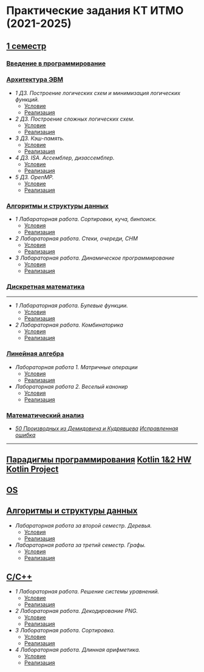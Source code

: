 # Практические задания КТ ИТМО (2021-2025)

## [1 семестр](https://github.com/Ultimatereo/ITMO-UNIVERSITY/tree/main/sem1)

### [Введение в программирование](https://github.com/Ultimatereo/ITMO-UNIVERSITY/tree/main/sem1/prog-intro)
### [Архитектура ЭВМ](https://github.com/Ultimatereo/ITMO-UNIVERSITY/tree/main/sem1/computer-architecture)

  * *1 ДЗ. Построение логических схем и минимизация логических функций.*
    * [Условие](https://github.com/Ultimatereo/ITMO-UNIVERSITY/tree/main/sem1/computer-architecture/HW1/КТ%20ЭВМ%202021.%20ДЗ%201.pdf)
    * [Реализация](https://github.com/Ultimatereo/ITMO-UNIVERSITY/tree/main/sem1/computer-architecture/HW1)
  * *2 ДЗ. Построение сложных логических схем.*
    * [Условие](https://github.com/Ultimatereo/ITMO-UNIVERSITY/tree/main/sem1/computer-architecture/HW2/КТ%202021.%20ДЗ%202.pdf)
    * [Реализация](https://github.com/Ultimatereo/ITMO-UNIVERSITY/tree/main/sem1/computer-architecture/HW2)
  * *3 ДЗ. Кэш-память.*
    * [Условие](https://github.com/Ultimatereo/ITMO-UNIVERSITY/tree/main/sem1/computer-architecture/HW3/КТ%202021.%20ДЗ%203.pdf)
    * [Реализация](https://github.com/Ultimatereo/ITMO-UNIVERSITY/tree/main/sem1/computer-architecture/HW3)
  * *4 ДЗ. ISA. Ассемблер, дизассемблер.*
    * [Условие](https://github.com/Ultimatereo/ITMO-UNIVERSITY/tree/main/sem1/computer-architecture/HW4/КТ%20ЭВМ%202021.%20ДЗ%204.pdf)
    * [Реализация](https://github.com/Ultimatereo/ITMO-UNIVERSITY/tree/main/sem1/computer-architecture/HW4)
  * *5 ДЗ. OpenMP.*
    * [Условие](https://github.com/Ultimatereo/ITMO-UNIVERSITY/tree/main/sem1/computer-architecture/HW5/КТ%20ЭВМ%202021.%20ДЗ%205.pdf)
    * [Реализация](https://github.com/Ultimatereo/ITMO-UNIVERSITY/tree/main/sem1/computer-architecture/HW5)

### [Алгоритмы и структуры данных](https://github.com/Ultimatereo/ITMO-UNIVERSITY/tree/main/sem1/algorithms)

  * *1 Лабараторная работа. Сортировки, куча, бинпоиск.*
      * [Условия](https://github.com/Ultimatereo/ITMO-UNIVERSITY/tree/main/sem1/algorithms/sem1/lab1/problem.pdf)
      * [Реализация](https://github.com/Ultimatereo/ITMO-UNIVERSITY/tree/main/sem1/algorithms/sem1/lab1)
  * *2 Лабараторная работа. Стеки, очереди, СНМ*
      * [Условия](https://github.com/Ultimatereo/ITMO-UNIVERSITY/tree/main/sem1/algorithms/sem1/lab2/problem.pdf)
      * [Реализация](https://github.com/Ultimatereo/ITMO-UNIVERSITY/tree/main/sem1/algorithms/sem1/lab2)  
  * *3 Лабараторная работа. Динамическое программирование*
      * [Условия](https://github.com/Ultimatereo/ITMO-UNIVERSITY/tree/main/sem1/lab3/problem.pdf)
      * [Реализация](https://github.com/Ultimatereo/ITMO-UNIVERSITY/tree/main/sem1/algorithms/lab3)       
### [Дискретная математика](https://github.com/Ultimatereo/ITMO-UNIVERSITY/tree/main/sem1/discrete-math)
----
  
  * *1 Лабараторная работа. Булевые функции.*
    * [Условия](https://github.com/Ultimatereo/ITMO-UNIVERSITY/blob/main/sem1/discrete-math/lab1/s1-01-lab-boolean.pdf)
    * [Реализация](https://github.com/Ultimatereo/ITMO-UNIVERSITY/tree/main/sem1/discrete-math/lab1)
  * *2 Лабараторная работа. Комбинаторика*
    * [Условия](https://github.com/Ultimatereo/ITMO-UNIVERSITY/blob/main/sem1/discrete-math/lab2/s1-02-lab-combinatorics.pdf)
    * [Реализация](https://github.com/Ultimatereo/ITMO-UNIVERSITY/tree/main/sem1/discrete-math/lab2)

### [Линейная алгебра](https://github.com/Ultimatereo/ITMO-UNIVERSITY/tree/main/sem1/linear-algebra)

  * *Лабораторная работа 1. Матричные операции*
      * [Условия](https://github.com/Ultimatereo/ITMO-UNIVERSITY/tree/main/sem1/linear-algebra/Lab_1.pdf)
      * [Реализация](https://github.com/Ultimatereo/ITMO-UNIVERSITY/tree/main/sem1/linear-algebra/lab1.py)
  * *Лабораторная работа 2. Веселый канонир*
      * [Условия](https://github.com/Ultimatereo/ITMO-UNIVERSITY/tree/main/sem1/linear-algebra/Lab_2-3.pdf)
      * [Реализация](https://github.com/Ultimatereo/ITMO-UNIVERSITY/tree/main/sem1/linear-algebra/lab2.py)
     
### [Математический анализ](https://github.com/Ultimatereo/ITMO-UNIVERSITY/tree/main/sem1/calculus)

  * *[50 Производных из Демидовича и Кудрявцева](https://github.com/Ultimatereo/ITMO-UNIVERSITY/tree/main/sem1/calculus/50%20derivatives.pdf)* *[Исправленная ошибка](https://github.com/Ultimatereo/ITMO-UNIVERSITY/tree/main/sem1/calculus/K13.83%20mistake.pdf)*


----
[Парадигмы программирования](https://github.com/Ultimatereo/ITMO-UNIVERSITY/tree/main/paradigms)
[Kotlin 1&2 HW](https://github.com/Ultimatereo/kotlin-itmo-2022)
[Kotlin Project](https://github.com/Ultimatereo/FairyOfEmotionsBot)
----

[OS](https://github.com/Ultimatereo/ITMO-UNIVERSITY/tree/main/OS)
----

[Алгоритмы и структуры данных](https://github.com/Ultimatereo/ITMO-UNIVERSITY/tree/main/algorithms)
----
     
  * *Лабараторная работа за второй семестр. Деревья.*
      * [Условия](https://github.com/Ultimatereo/ITMO-UNIVERSITY/tree/main/algorithms/sem2/problem.pdf)
      * [Реализация](https://github.com/Ultimatereo/ITMO-UNIVERSITY/tree/main/algorithms/sem2)    
  * *Лабараторная работа за третий семестр. Графы.*
      * [Условия](https://github.com/Ultimatereo/ITMO-UNIVERSITY/blob/main/algorithms/sem3/problems.pdf)
      * [Реализация](https://github.com/Ultimatereo/ITMO-UNIVERSITY/blob/main/algorithms/sem3)    
 
[C/C++](https://github.com/Ultimatereo/ITMO-UNIVERSITY/tree/main/C-and-C%2B%2B)
----
  * *1 Лабораторная работа. Решение системы уравнений.*
    * [Условие](https://github.com/Ultimatereo/ITMO-UNIVERSITY/blob/main/C-and-C%2B%2B/КТ_2022_1.pdf)
    * [Реализация](https://github.com/Ultimatereo/ITMO-UNIVERSITY/tree/main/C-and-C%2B%2B/c_1-Ultimatereo)
  * *2 Лабораторная работа. Декодирование PNG.*
    * [Условие](https://github.com/Ultimatereo/ITMO-UNIVERSITY/blob/main/C-and-C%2B%2B/КТ_2022_2.pdf)
    * [Реализация](https://github.com/Ultimatereo/ITMO-UNIVERSITY/tree/main/C-and-C%2B%2B/c_2-Ultimatereo)
  * *3 Лабораторная работа. Сортировка.*
    * [Условие](https://github.com/Ultimatereo/ITMO-UNIVERSITY/blob/main/C-and-C%2B%2B/КТ_2022_3.pdf)
    * [Реализация](https://github.com/Ultimatereo/ITMO-UNIVERSITY/tree/main/C-and-C%2B%2B/cpp_1-Ultimatereo)
  * *4 Лабораторная работа. Длинная арифметика.*
    * [Условие](https://github.com/Ultimatereo/ITMO-UNIVERSITY/blob/main/C-and-C%2B%2B/КТ_2022_4.pdf)
    * [Реализация](https://github.com/Ultimatereo/ITMO-UNIVERSITY/tree/main/C-and-C%2B%2B/cpp_2-Ultimatereo)
   

